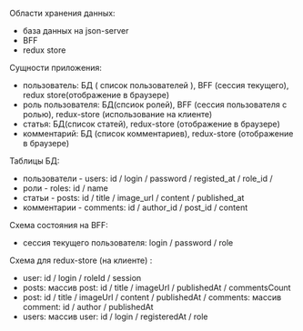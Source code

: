 Области хранения данных:

- база данных на json-server
- BFF
- redux store

Сущности приложения:

- пользователь: БД ( список пользователей ), BFF (сессия текущего), redux store(отображение в браузере)
- роль пользователя: БД(спсиок ролей), BFF (сессия пользователя с ролью), redux-store (использование на клиенте)
- статья: БД(список статей), redux-store (отображение в браузере)
- комментарий: БД (список комментариев), redux-store (отображение в браузере)

Таблицы БД:

- пользователи - users: id / login / password / registed_at / role_id /
- роли - roles: id / name
- статьи - posts: id / title / image_url / content / published_at
- комментарии - comments: id / author_id / post_id / content

Схема состояния на BFF:

- сессия текущего пользователя: login / password / role

Схема для redux-store (на клиенте) :

- user: id / login / roleId / session
- posts: массив post: id / title / imageUrl / publishedAt / commentsCount
- post: id / title / imageUrl / content / publishedAt / comments: массив comment: id / author / publishedAt
- users: массив user: id / login / registeredAt / role
